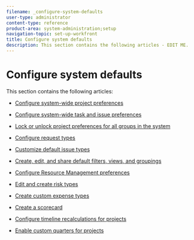 ```yaml
---
filename: _configure-system-defaults
user-type: administrator
content-type: reference
product-area: system-administration;setup
navigation-topic: set-up-workfront
title: Configure system defaults
description: This section contains the following articles - EDIT ME.
---
```


# Configure system defaults

This section contains the following articles:

* [Configure system-wide project preferences](../../../administration-and-setup/set-up-workfront/configure-system-defaults/set-project-preferences.md) 
* [Configure system-wide task and issue preferences](../../../administration-and-setup/set-up-workfront/configure-system-defaults/set-task-issue-preferences.md) 
* [Lock or unlock project preferences for all groups in the system](../../../administration-and-setup/set-up-workfront/configure-system-defaults/lock-or-unlock-project-preferences-for-groups-system.md) 
* [Configure request types](../../../administration-and-setup/set-up-workfront/configure-system-defaults/configure-request-types.md) 
* [Customize default issue types](../../../administration-and-setup/set-up-workfront/configure-system-defaults/customize-default-issue-types.md) 
* [Create, edit, and share default filters, views, and groupings](../../../administration-and-setup/set-up-workfront/configure-system-defaults/create-and-share-default-fvgs.md) 
* [Configure Resource Management preferences](../../../administration-and-setup/set-up-workfront/configure-system-defaults/configure-resource-mgmt-preferences.md)

  <!--
  <li data-mc-conditions="QuicksilverOrClassic.Draft mode"><a href="../../../administration-and-setup/set-up-workfront/configure-system-defaults/configure-delegation-preferences.md" class="MCXref xref" xrefformat="{para}">Configure Delegation preferences</a> </li>
  -->

* [Edit and create risk types](../../../administration-and-setup/set-up-workfront/configure-system-defaults/edit-create-risk-types.md) 
* [Create custom expense types](../../../administration-and-setup/set-up-workfront/configure-system-defaults/create-custom-expense-types.md) 
* [Create a scorecard](../../../administration-and-setup/set-up-workfront/configure-system-defaults/create-scorecard.md) 
* [Configure timeline recalculations for projects](../../../administration-and-setup/set-up-workfront/configure-system-defaults/configure-timeline-recalculations-projects.md) 
* [Enable custom quarters for projects](../../../administration-and-setup/set-up-workfront/configure-system-defaults/enable-custom-quarters-projects.md)

